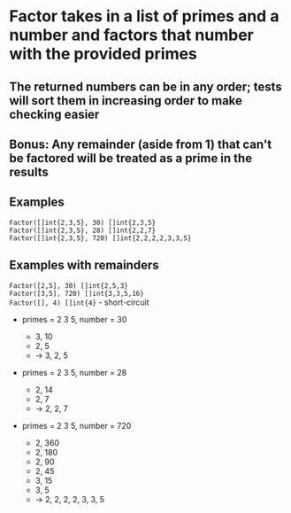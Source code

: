 # Factor takes in a list of primes and a number and factors that number with the provided primes

## The returned numbers can be in any order; tests will sort them in increasing order to make checking easier

## Bonus: Any remainder (aside from 1) that can't be factored will be treated as a prime in the results

## Examples

`Factor([]int{2,3,5}, 30) []int{2,3,5}`\
`Factor([]int{2,3,5}, 28) []int{2,2,7}`\
`Factor([]int{2,3,5}, 720) []int{2,2,2,2,3,3,5}`

## Examples with remainders

`Factor([2,5], 30) []int{2,5,3}`\
`Factor([3,5], 720) []int{3,3,5,16}`\
`Factor([], 4) []int{4}` - short-circuit

- primes = 2 3 5, number = 30

  - 3, 10
  - 2, 5
  - -> 3, 2, 5

- primes = 2 3 5, number = 28

  - 2, 14
  - 2, 7
  - -> 2, 2, 7

- primes = 2 3 5, number = 720
  - 2, 360
  - 2, 180
  - 2, 90
  - 2, 45
  - 3, 15
  - 3, 5
  - -> 2, 2, 2, 2, 3, 3, 5
